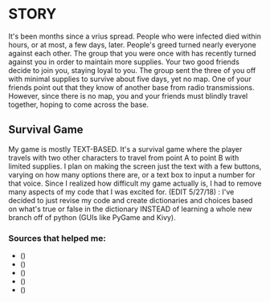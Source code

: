 # STORY
It's been months since a vrius spread. People who were infected died within hours, or at most, a few days, later. People's greed turned nearly everyone against each other. The group that you were once with has recently turned against you in order to maintain more supplies. Your two good friends decide to join you, staying loyal to you. The group sent the three of you off with minimal supplies to survive about five days, yet no map. One of your friends point out that they know of another base from radio transmissions. However, since there is no map, you and your friends must blindly travel together, hoping to come across the base.



## Survival Game

My game is mostly TEXT-BASED. It's a survival game where the player travels with two other characters to travel from point A to point B with limited supplies. I plan on making the screen just the text with a few buttons, varying on how many options there are, or a text box to input a number for that voice. Since I realized how difficult my game actually is, I had to remove many aspects of my code that I was excited for.
(EDIT 5/27/18) : I've decided to just revise my code and create dictionaries and choices based on what's true or false in the dictionary INSTEAD of learning a whole new branch off of python (GUIs like PyGame and Kivy).

### Sources that helped me:
* ()
* ()
* ()
* ()
* ()
